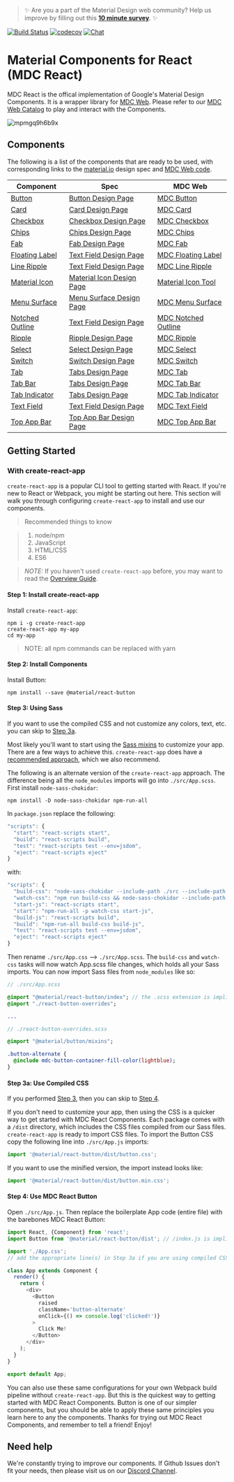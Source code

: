 > ✨ Are you a part of the Material Design web community? Help us improve by filling out this <a href='https://bit.ly/materialwebsurvey'>**10 minute survey**</a>. ✨

[![Build Status](https://api.travis-ci.com/material-components/material-components-web-react.svg?branch=master)](https://travis-ci.com/material-components/material-components-web-react/)
[![codecov](https://codecov.io/gh/material-components/material-components-web-react/branch/master/graph/badge.svg)](https://codecov.io/gh/material-components/material-components-web-react)
[![Chat](https://img.shields.io/discord/259087343246508035.svg)](https://discord.gg/material-components)

# Material Components for React (MDC React)

MDC React is the offical implementation of Google's Material Design Components. It is a wrapper library for [MDC Web](https://github.com/material-components/material-components-web). Please refer to our [MDC Web Catalog](https://material-components.github.io/material-components-web-catalog/#/) to play and interact with the Components.

![mpmgq9h6b9x](https://user-images.githubusercontent.com/579873/44939654-d8fdfd80-ad3b-11e8-9b64-6244cb5e6886.png)

## Components

The following is a list of the components that are ready to be used, with corresponding links to the [material.io](https://material.io/) design spec and [MDC Web code](https://github.com/material-components/material-components-web).

Component | Spec | MDC Web
---- | ---- | ----
[Button](./packages/button) | [Button Design Page](https://material.io/design/components/buttons.html) | [MDC Button](https://github.com/material-components/material-components-web/tree/master/packages/mdc-button)
[Card](./packages/card) | [Card Design Page](https://material.io/design/components/cards.html) | [MDC Card](https://github.com/material-components/material-components-web/tree/master/packages/mdc-card)
[Checkbox](./packages/checkbox) | [Checkbox Design Page](https://material.io/design/components/selection-controls.html#checkboxes) | [MDC Checkbox](https://github.com/material-components/material-components-web/tree/master/packages/mdc-checkbox)
[Chips](./packages/chips) | [Chips Design Page](https://material.io/design/components/chips.html) | [MDC Chips](https://github.com/material-components/material-components-web/tree/master/packages/mdc-chips)
[Fab](./packages/fab) | [Fab Design Page](https://material.io/design/components/buttons-floating-action-button.html) | [MDC Fab](https://github.com/material-components/material-components-web/tree/master/packages/mdc-fab)
[Floating Label](./packages/floating-label) | [Text Field Design Page](https://material.io/design/components/text-fields.html) | [MDC Floating Label](https://github.com/material-components/material-components-web/tree/master/packages/mdc-floating-label)
[Line Ripple](./packages/line-ripple) | [Text Field Design Page](https://material.io/design/components/text-fields.html) | [MDC Line Ripple](https://github.com/material-components/material-components-web/tree/master/packages/mdc-line-ripple)
[Material Icon](./packages/material-icon) | [Material Icon Design Page](https://material.io/design/iconography/system-icons.html#design-principles) | [Material Icon Tool](https://material.io/tools/icons/?style=baseline)
[Menu Surface](./packages/menu-surface) | [Menu Surface Design Page](https://material.io/design/components/menus.html#design-principles) | [MDC Menu Surface](https://github.com/material-components/material-components-web/tree/master/packages/mdc-menu-surface)
[Notched Outline](./packages/notched-outline) | [Text Field Design Page](https://material.io/design/components/text-fields.html) | [MDC Notched Outline](https://github.com/material-components/material-components-web/tree/master/packages/mdc-notched-outline)
[Ripple](./packages/ripple) | [Ripple Design Page](https://material.io/design/interaction/states.html) | [MDC Ripple](https://github.com/material-components/material-components-web/tree/master/packages/mdc-ripple)
[Select](./packages/select) | [Select Design Page](https://material.io/design/components/menus.html#) | [MDC Select](https://github.com/material-components/material-components-web/tree/master/packages/mdc-select)
[Switch](./packages/switch) | [Switch Design Page](https://material.io/design/components/selection-controls.html#switches) | [MDC Switch](https://github.com/material-components/material-components-web/tree/master/packages/mdc-switch)
[Tab](./packages/tab) | [Tabs Design Page](https://material.io/design/components/tabs.html) | [MDC Tab](https://github.com/material-components/material-components-web/tree/master/packages/mdc-tab)
[Tab Bar](./packages/tab-bar) | [Tabs Design Page](https://material.io/design/components/tabs.html) | [MDC Tab Bar](https://github.com/material-components/material-components-web/tree/master/packages/mdc-tab-bar)
[Tab Indicator](./packages/tab-indicator) | [Tabs Design Page](https://material.io/design/components/tabs.html) | [MDC Tab Indicator](https://github.com/material-components/material-components-web/tree/master/packages/mdc-tab-indicator)
[Text Field](./packages/text-field) | [Text Field Design Page](https://material.io/design/components/text-fields.html) | [MDC Text Field](https://github.com/material-components/material-components-web/tree/master/packages/mdc-textfield)
[Top App Bar](./packages/top-app-bar) | [Top App Bar Design Page](https://material.io/design/components/app-bars-top.html) | [MDC Top App Bar](https://github.com/material-components/material-components-web/tree/master/packages/mdc-top-app-bar)


## Getting Started

### With create-react-app

`create-react-app` is a popular CLI tool to getting started with React. If you're new to React or Webpack, you might be starting out here. This section will walk you through configuring `create-react-app` to install and use our components.

>  Recommended things to know

> 1. node/npm
> 2. JavaScript
> 3. HTML/CSS
> 4. ES6

> _NOTE:_ If you haven't used `create-react-app` before, you may want to read the [Overview Guide](https://github.com/facebook/create-react-app#quick-overview).


#### Step 1: Install create-react-app

Install `create-react-app`:

```
npm i -g create-react-app
create-react-app my-app
cd my-app
```

> NOTE: all npm commands can be replaced with yarn

#### Step 2: Install Components

Install Button:

```
npm install --save @material/react-button
```

#### Step 3: Using Sass

If you want to use the compiled CSS and not customize any colors, text, etc. you can skip to [Step 3a](#step-3a-use-compiled-css).

Most likely you'll want to start using the [Sass mixins](https://github.com/material-components/material-components-web/blob/master/docs/code/architecture.md#sass) to customize your app. There are a few ways to achieve this. `create-react-app` does have a [recommended approach](https://github.com/facebook/create-react-app/blob/master/packages/react-scripts/template/README.md#adding-a-css-preprocessor-sass-less-etc), which we also recommend.

The following is an alternate version of the `create-react-app` approach. The difference being all the `node_modules` imports will go into `./src/App.scss`. First install `node-sass-chokidar`:

```
npm install -D node-sass-chokidar npm-run-all
```

In `package.json` replace the following:

```js
"scripts": {
  "start": "react-scripts start",
  "build": "react-scripts build",
  "test": "react-scripts test --env=jsdom",
  "eject": "react-scripts eject"
}
```

with:

```js
"scripts": {
  "build-css": "node-sass-chokidar --include-path ./src --include-path ./node_modules ./src/App.scss -o ./src",
  "watch-css": "npm run build-css && node-sass-chokidar --include-path ./src --include-path ./node_modules --watch ./src/App.scss ./src/App.css",
  "start-js": "react-scripts start",
  "start": "npm-run-all -p watch-css start-js",
  "build-js": "react-scripts build",
  "build": "npm-run-all build-css build-js",
  "test": "react-scripts test --env=jsdom",
  "eject": "react-scripts eject"
}
```

Then rename `./src/App.css` --> `./src/App.scss`. The `build-css` and `watch-css` tasks will now watch App.scss file changes, which holds all your Sass imports. You can now import Sass files from `node_modules` like so:

```sass
// ./src/App.scss

@import "@material/react-button/index"; // the .scss extension is implied
@import "./react-button-overrides";

...
```

```sass
// ./react-button-overrides.scss

@import "@material/button/mixins";

.button-alternate {
  @include mdc-button-container-fill-color(lightblue);
}

```


#### Step 3a: Use Compiled CSS

If you performed [Step 3](#step-3-using-sass), then you can skip to [Step 4](#step-4-use-mdc-react-button).

If you don't need to customize your app, then using the CSS is a quicker way to get started with MDC React Components. Each package comes with a `/dist` directory, which includes the CSS files compiled from our Sass files. `create-react-app` is ready to import CSS files. To import the Button CSS copy the following line into `./src/App.js` imports:

```js
import '@material/react-button/dist/button.css';
```

If you want to use the minified version, the import instead looks like:

```js
import '@material/react-button/dist/button.min.css';
```

#### Step 4: Use MDC React Button

Open `./src/App.js`. Then replace the boilerplate App code (entire file) with the barebones MDC React Button:

```js
import React, {Component} from 'react';
import Button from '@material/react-button/dist'; // /index.js is implied

import './App.css';
// add the appropriate line(s) in Step 3a if you are using compiled CSS instead.

class App extends Component {
  render() {
    return (
      <div>
        <Button
          raised
          className='button-alternate'
          onClick={() => console.log('clicked!')}
        >
          Click Me!
        </Button>
      </div>
    );
  }
}

export default App;
```

You can also use these same configurations for your own Webpack build pipeline without `create-react-app`. But this is the quickest way to getting started with MDC React Components. Button is one of our simpler components, but you should be able to apply these same principles you learn here to any the components. Thanks for trying out MDC React Components, and remember to tell a friend! Enjoy!


## Need help

We're constantly trying to improve our components. If Github Issues don't fit your needs, then please visit us on our [Discord Channel](https://discord.gg/material-components).
